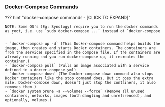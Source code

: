 ### Docker-Compose Commands

??? hint "docker-compose commands - [CLICK TO EXPAND]"

    NOTE: Some OS's (Eg: Synology) require you to run the docker commands as root, i.e. use `sudo docker-compose ...` instead of `docker-compose ...`

    - `docker-compose up -d` (This Docker-compose command helps builds the image, then creates and starts Docker containers. The containers are from the services specified in the compose file. If the containers are already running and you run docker-compose up, it recreates the container.)
    - `docker-compose pull` (Pulls an image associated with a service defined in a docker-compose.yml)
    - `docker-compose down` (The Docker-compose down command also stops Docker containers like the stop command does. But it goes the extra mile. Docker-compose down, doesn’t just stop the containers, it also removes them.)
    - `docker system prune -a --volumes --force` (Remove all unused containers, networks, images (both dangling and unreferenced), and optionally, volumes.)

